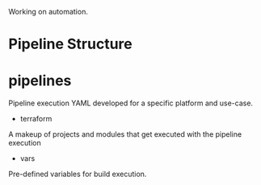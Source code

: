 Working on automation.

# Pipeline Structure

# pipelines

Pipeline execution YAML developed for a specific platform and use-case. 

- terraform

A makeup of projects and modules that get executed with the pipeline execution

- vars

Pre-defined variables for build execution.
